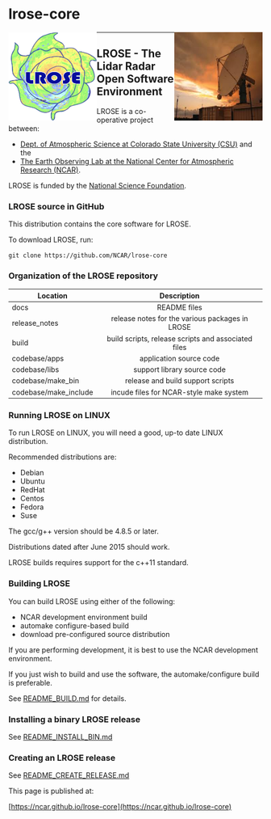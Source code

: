 # lrose-core

<img align="left" width="175" height="175" src="./docs/images/LROSE_logo.small.png">
<img align="right" width="175" height="175" src="./docs/images/spol_dynamo.jpg">

--------------------------------------------

## **LROSE** - The Lidar Radar Open Software Environment

LROSE is a co-operative project between:

  * [Dept. of Atmospheric Science at Colorado State University (CSU)](http://www.atmos.colostate.edu/) and the
  * [The Earth Observing Lab at the National Center for Atmospheric Research (NCAR)](https://www.eol.ucar.edu/content/lidar-radar-open-software-environment).

LROSE is funded by the [National Science Foundation](https://www.nsf.gov).

### LROSE source in GitHub

This distribution contains the core software for LROSE.

To download LROSE, run:

```
git clone https://github.com/NCAR/lrose-core
```

### Organization of the LROSE repository

| Location      | Description   |
| ------------- |:-------------:|
| docs          | README files |
| release_notes | release notes for the various packages in LROSE |
| build         | build scripts, release scripts and associated files |
| codebase/apps | application source code |
| codebase/libs | support library source code |
| codebase/make_bin | release and build support scripts |
| codebase/make_include | incude files for NCAR-style make system |

### Running LROSE on LINUX

To run LROSE on LINUX, you will need a good, up-to date LINUX distribution.

Recommended distributions are:

  * Debian
  * Ubuntu
  * RedHat
  * Centos
  * Fedora
  * Suse

The gcc/g++ version should be 4.8.5 or later.

Distributions dated after June 2015 should work.

LROSE builds requires support for the c++11 standard.

### Building LROSE

You can build LROSE using either of the following:

  * NCAR development environment build
  * automake configure-based build
  * download pre-configured source distribution

If you are performing development, it is best to use the NCAR development environment.

If you just wish to build and use the software, the automake/configure build is preferable.

See [README_BUILD.md](./docs/README_BUILD.md) for details.

### Installing a binary LROSE release

See [README_INSTALL_BIN.md](./docs/README_INSTALL_BIN.md)

### Creating an LROSE release

See [README_CREATE_RELEASE.md](./docs/README_CREATE_RELEASE.md)

This page is published at:

  [https://ncar.github.io/lrose-core](https://ncar.github.io/lrose-core)

